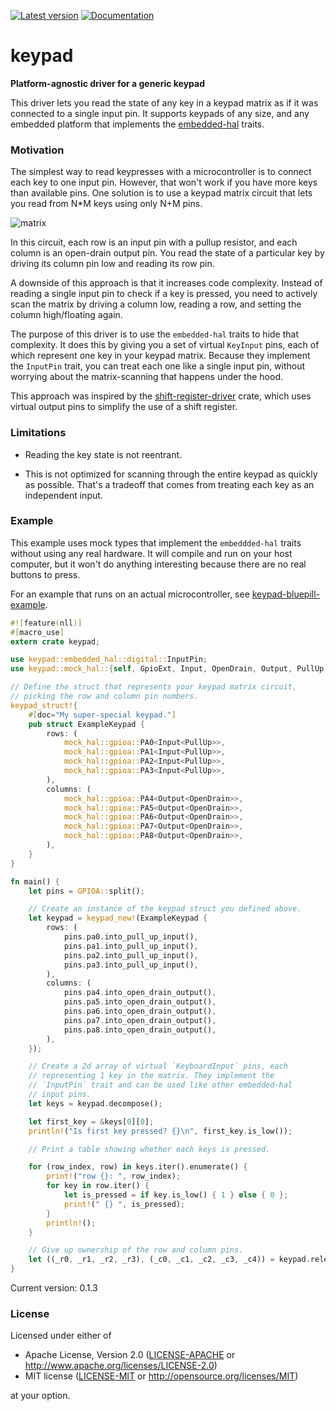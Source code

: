 [![Latest version](https://img.shields.io/crates/v/keypad.svg)](https://crates.io/crates/keypad)
[![Documentation](https://docs.rs/keypad/badge.svg)](https://docs.rs/keypad)

# keypad

**Platform-agnostic driver for a generic keypad**

This driver lets you read the state of any key in a keypad matrix as if it
was connected to a single input pin. It supports keypads of any size, and any
embedded platform that implements the
[embedded-hal](https://crates.io/crates/embedded-hal) traits.

### Motivation

The simplest way to read keypresses with a microcontroller is to connect
each key to one input pin. However, that won't work if you have more keys
than available pins. One solution is to use a keypad matrix circuit that
lets you read from N*M keys using only N+M pins.

![matrix](https://raw.githubusercontent.com/e-matteson/keypad/58d087473246cdbf232b2831f9fc18c0a7a29fc7/matrix_schem.png)

In this circuit, each row is an input pin with a pullup resistor, and each
column is an open-drain output pin. You read the state of a particular key by
driving its column pin low and reading its row pin.

A downside of this approach is that it increases code complexity. Instead of
reading a single input pin to check if a key is pressed, you need to
actively scan the matrix by driving a column low, reading a row, and setting
the column high/floating again.

The purpose of this driver is to use the `embedded-hal` traits to hide that
complexity. It does this by giving you a set of virtual `KeyInput` pins, each
of which represent one key in your keypad matrix. Because they implement the
`InputPin` trait, you can treat each one like a single input pin, without
worrying about the matrix-scanning that happens under the hood.

This approach was inspired by the
[shift-register-driver](https://github.com/JoshMcguigan/shift-register-driver)
crate, which uses virtual output pins to simplify the use of a shift
register.

### Limitations

- Reading the key state is not reentrant.

- This is not optimized for scanning through the entire keypad as quickly as
possible. That's a tradeoff that comes from treating each key
as an independent input.


### Example

This example uses mock types that implement the `embeddded-hal` traits
without using any real hardware. It will compile and run on your host
computer, but it won't do anything interesting because there are no real
buttons to press.

For an example that runs on an actual microcontroller, see
[keypad-bluepill-example](https://github.com/e-matteson/keypad-bluepill-example).

```rust
#![feature(nll)]
#[macro_use]
extern crate keypad;

use keypad::embedded_hal::digital::InputPin;
use keypad::mock_hal::{self, GpioExt, Input, OpenDrain, Output, PullUp, GPIOA};

// Define the struct that represents your keypad matrix circuit,
// picking the row and column pin numbers.
keypad_struct!{
    #[doc="My super-special keypad."]
    pub struct ExampleKeypad {
        rows: (
            mock_hal::gpioa::PA0<Input<PullUp>>,
            mock_hal::gpioa::PA1<Input<PullUp>>,
            mock_hal::gpioa::PA2<Input<PullUp>>,
            mock_hal::gpioa::PA3<Input<PullUp>>,
        ),
        columns: (
            mock_hal::gpioa::PA4<Output<OpenDrain>>,
            mock_hal::gpioa::PA5<Output<OpenDrain>>,
            mock_hal::gpioa::PA6<Output<OpenDrain>>,
            mock_hal::gpioa::PA7<Output<OpenDrain>>,
            mock_hal::gpioa::PA8<Output<OpenDrain>>,
        ),
    }
}

fn main() {
    let pins = GPIOA::split();

    // Create an instance of the keypad struct you defined above.
    let keypad = keypad_new!(ExampleKeypad {
        rows: (
            pins.pa0.into_pull_up_input(),
            pins.pa1.into_pull_up_input(),
            pins.pa2.into_pull_up_input(),
            pins.pa3.into_pull_up_input(),
        ),
        columns: (
            pins.pa4.into_open_drain_output(),
            pins.pa5.into_open_drain_output(),
            pins.pa6.into_open_drain_output(),
            pins.pa7.into_open_drain_output(),
            pins.pa8.into_open_drain_output(),
        ),
    });

    // Create a 2d array of virtual `KeyboardInput` pins, each
    // representing 1 key in the matrix. They implement the
    // `InputPin` trait and can be used like other embedded-hal
    // input pins.
    let keys = keypad.decompose();

    let first_key = &keys[0][0];
    println!("Is first key pressed? {}\n", first_key.is_low());

    // Print a table showing whether each keys is pressed.

    for (row_index, row) in keys.iter().enumerate() {
        print!("row {}: ", row_index);
        for key in row.iter() {
            let is_pressed = if key.is_low() { 1 } else { 0 };
            print!(" {} ", is_pressed);
        }
        println!();
    }

    // Give up ownership of the row and column pins.
    let ((_r0, _r1, _r2, _r3), (_c0, _c1, _c2, _c3, _c4)) = keypad.release();
}
```


Current version: 0.1.3


### License

Licensed under either of

- Apache License, Version 2.0 ([LICENSE-APACHE](LICENSE-APACHE) or
  http://www.apache.org/licenses/LICENSE-2.0)
- MIT license ([LICENSE-MIT](LICENSE-MIT) or http://opensource.org/licenses/MIT)

at your option.
